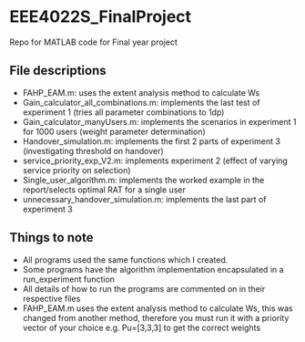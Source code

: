 # EEE4022S_FinalProject
Repo for MATLAB code for Final year project
## File descriptions
- FAHP_EAM.m: uses the extent analysis method to calculate Ws
- Gain_calculator_all_combinations.m: implements the last test of experiment 1 (tries all parameter combinations to 1dp)
- Gain_calculator_manyUsers.m: implements the scenarios in experiment 1 for 1000 users (weight parameter determination)
- Handover_simulation.m: implements the first 2 parts of experiment 3 (investigating threshold on handover)
- service_priority_exp_V2.m: implements experiment 2 (effect of varying service priority on selection)
- Single_user_algorithm.m: implements the worked example in the report/selects optimal RAT for a single user
- unnecessary_handover_simulation.m: implements the last part of experiment 3
## Things to note
- All programs used the same functions which I created.
- Some programs have the algorithm implementation encapsulated in a run_experiment function
- All details of how to run the programs are commented on in their respective files
- FAHP_EAM.m uses the extent analysis method to calculate Ws, this was changed from another method, therefore you must run it with a priority vector of your choice e.g. Pu=[3,3,3] to get the correct weights
